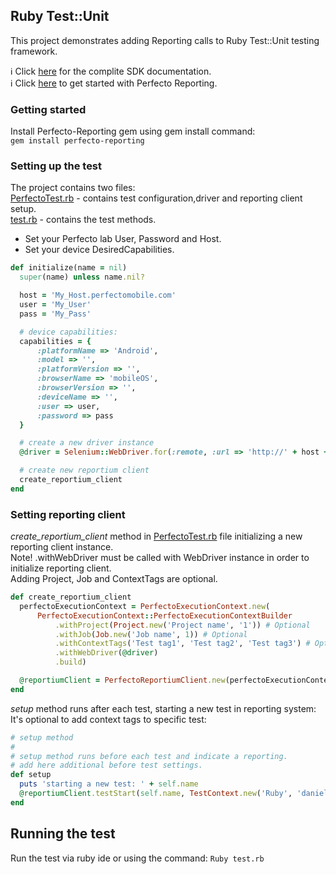 ## Ruby Test::Unit

This project demonstrates adding Reporting calls to Ruby Test::Unit testing framework.

:information_source: Click [here](https://github.com/PerfectoCode/Samples/wiki/C%23-Implementation) for the complite SDK documentation.<br/>
:information_source: Click [here](https://github.com/PerfectoCode/Samples/wiki/Reporting) to get started with Perfecto Reporting. 

### Getting started

Install Perfecto-Reporting gem using gem install command:<br/>
`gem install perfecto-reporting`

### Setting up the test

The project contains two files:<br/>
[PerfectoTest.rb](PerfectoTest.rb) - contains test configuration,driver and reporting client setup. <br/>
[test.rb](test.rb) - contains the test methods.

- Set your Perfecto lab User, Password and Host.
- Set your device DesiredCapabilities.

```Ruby
def initialize(name = nil)
  super(name) unless name.nil?

  host = 'My_Host.perfectomobile.com'
  user = 'My_User'
  pass = 'My_Pass'

  # device capabilities:
  capabilities = {
      :platformName => 'Android',
      :model => '',
      :platformVersion => '',
      :browserName => 'mobileOS',
      :browserVersion => '',
      :deviceName => '',
      :user => user,
      :password => pass
  }

  # create a new driver instance
  @driver = Selenium::WebDriver.for(:remote, :url => 'http://' + host + '/nexperience/perfectomobile/wd/hub', :desired_capabilities => capabilities)

  # create new reportium client
  create_reportium_client
end
```

### Setting reporting client

*create_reportium_client* method in [PerfectoTest.rb](PerfectoTest.rb) file initializing a new reporting client instance. <br/>
Note! .withWebDriver must be called with WebDriver instance in order to initialize reporting client. <br/>
Adding Project, Job and ContextTags are optional.
```Ruby
def create_reportium_client
  perfectoExecutionContext = PerfectoExecutionContext.new(
      PerfectoExecutionContext::PerfectoExecutionContextBuilder
          .withProject(Project.new('Project name', '1')) # Optional
          .withJob(Job.new('Job name', 1)) # Optional
          .withContextTags('Test tag1', 'Test tag2', 'Test tag3') # Optional
          .withWebDriver(@driver)
          .build)

  @reportiumClient = PerfectoReportiumClient.new(perfectoExecutionContext)
end
```

*setup* method runs after each test, starting a new test in reporting system:<br/>
It's optional to add context tags to specific test:
```Ruby
# setup method
#
# setup method runs before each test and indicate a reporting.
# add here additional before test settings.
def setup
  puts 'starting a new test: ' + self.name
  @reportiumClient.testStart(self.name, TestContext.new('Ruby', 'daniela@perfectomobile.com', 'unittest'))
end
``` 

## Running the test
Run the test via ruby ide or using the command: 
`Ruby test.rb`